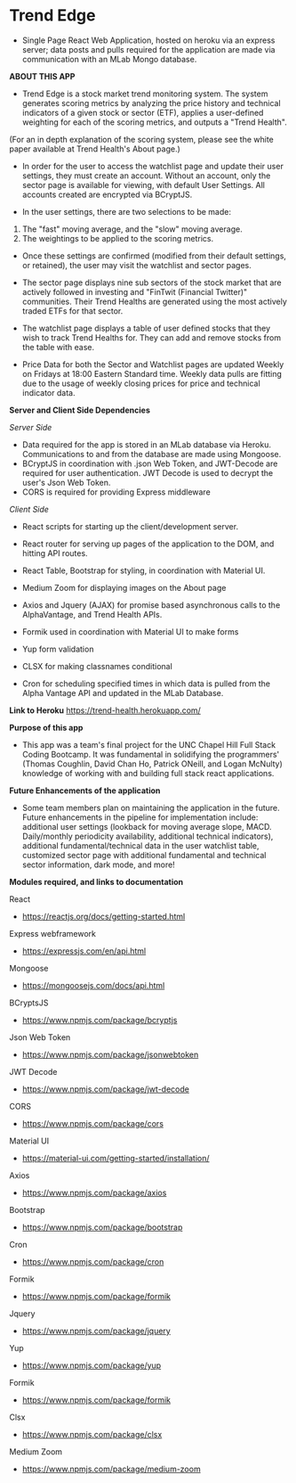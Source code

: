 # Trend Edge
- Single Page React Web Application, hosted on heroku via an express server; data posts and pulls required for the application are made via communication with an MLab Mongo database. 

**ABOUT THIS APP** 
- Trend Edge is a stock market trend monitoring system. The system generates scoring metrics by analyzing the price history and technical indicators of a given stock or sector (ETF), applies a user-defined weighting for each of the scoring metrics, and outputs a "Trend Health". 

(For an in depth explanation of the scoring system, please see the white paper available at Trend Health's About page.)

- In order for the user to access the watchlist page and update their user settings, they must create an account. Without an account, only the sector page is available for viewing, with default User Settings. All accounts created are encrypted via BCryptJS. 

- In the user settings, there are two selections to be made: 

1) The "fast" moving average, and the "slow" moving average.
2) The weightings to be applied to the scoring metrics. 

- Once these settings are confirmed (modified from their default settings, or retained), the user may visit the watchlist and sector pages.

- The sector page displays nine sub sectors of the stock market that are actively followed in investing and "FinTwit (Financial Twitter)" communities. Their Trend Healths are generated using the most actively traded ETFs for that sector. 

- The watchlist page displays a table of user defined stocks that they wish to track Trend Healths for. They can add and remove stocks from the table with ease. 

- Price Data for both the Sector and Watchlist pages are updated Weekly on Fridays at 18:00 Eastern Standard time. Weekly data pulls are fitting due to the usage of weekly closing prices for price and technical indicator data. 

**Server and Client Side Dependencies**

*Server Side*
- Data required for the app is stored in an MLab database via Heroku. Communications to and from the database are made using Mongoose. 
- BCryptJS in coordination with .json Web Token, and JWT-Decode are required for user authentication. JWT Decode is used to decrypt the user's Json Web Token. 
- CORS is required for providing Express middleware

*Client Side*
- React scripts for starting up the client/development server. 
- React router for serving up pages of the application to the DOM, and hitting API routes. 
- React Table, Bootstrap for styling, in coordination with Material UI. 

- Medium Zoom for displaying images on the About page

- Axios and Jquery (AJAX) for promise based asynchronous calls to the AlphaVantage, and Trend Health APIs.

- Formik used in coordination with Material UI to make forms

- Yup form validation

- CLSX for making classnames conditional 

- Cron for scheduling specified times in which data is pulled from the Alpha Vantage API and updated in the MLab Database. 

**Link to Heroku**
https://trend-health.herokuapp.com/

**Purpose of this app**
- This app was a team's final project for the UNC Chapel Hill Full Stack Coding Bootcamp. It was fundamental in solidifying the programmers' (Thomas Coughlin, David Chan Ho, Patrick ONeill, and Logan McNulty) knowledge of working with and building full stack react applications. 

**Future Enhancements of the application**
- Some team members plan on maintaining the application in the future. Future enhancements in the pipeline for implementation include: additional user settings (lookback for moving average slope, MACD. Daily/monthly periodicity availability, additional technical indicators), additional fundamental/technical data in the user watchlist table, customized sector page with additional fundamental and technical sector information, dark mode, and more! 

**Modules required, and links to documentation**

React 
- https://reactjs.org/docs/getting-started.html

Express webframework 
- https://expressjs.com/en/api.html

Mongoose
- https://mongoosejs.com/docs/api.html

BCryptsJS
- https://www.npmjs.com/package/bcryptjs

Json Web Token
- https://www.npmjs.com/package/jsonwebtoken

JWT Decode
- https://www.npmjs.com/package/jwt-decode

CORS
- https://www.npmjs.com/package/cors

Material UI
- https://material-ui.com/getting-started/installation/

Axios
- https://www.npmjs.com/package/axios

Bootstrap 
- https://www.npmjs.com/package/bootstrap

Cron
- https://www.npmjs.com/package/cron

Formik 
- https://www.npmjs.com/package/formik

Jquery 
- https://www.npmjs.com/package/jquery

Yup 
- https://www.npmjs.com/package/yup

Formik
- https://www.npmjs.com/package/formik

Clsx
- https://www.npmjs.com/package/clsx

Medium Zoom 
- https://www.npmjs.com/package/medium-zoom

